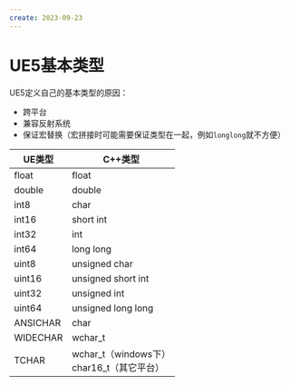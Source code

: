 ```yaml
---
create: 2023-09-23
---
```

# UE5基本类型

UE5定义自己的基本类型的原因：

* 跨平台
* 兼容反射系统
* 保证宏替换（宏拼接时可能需要保证类型在一起，例如`longlong`就不方便）

| UE类型   | C++类型                                        |
| -------- | ---------------------------------------------- |
| float    | float                                          |
| double   | double                                         |
| int8     | char                                           |
| int16    | short int                                      |
| int32    | int                                            |
| int64    | long long                                      |
| uint8    | unsigned char                                  |
| uint16   | unsigned short int                             |
| uint32   | unsigned int                                   |
| uint64   | unsigned long long                             |
| ANSICHAR | char                                           |
| WIDECHAR | wchar_t                                        |
| TCHAR    | wchar_t（windows下）<br />char16_t（其它平台） |